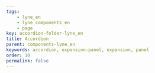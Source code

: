 ```yaml
---
tags: 
    - lyne_en
    - lyne_components_en
    - page
key: accordion-folder-lyne_en
title: Accordion
parent: components-lyne_en
keywords: accordion, expansion-panel, expansion, panel
order: 10
permalink: false
---
```

